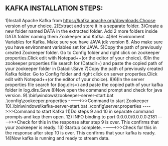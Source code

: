 KAFKA INSTALLATION STEPS:
-------------------------

1)Install Apache Kafka from https://kafka.apache.org/downloads.Choose version of your choice.
2)Extract and store it in a separate folder.
3)Create a new folder named DATA in the extracted folder. Add 2 more folders inside DATA folder naming them Zookeeper and Kafka.
4)Set Environment Variables for Kafka. Make sure you have JAVA jdk version 8. Also make sure you have environment variables set for JAVA.
5)Copy the path of previously created Zookeeper folder. Go to Config folder and right click on zookeeper properties.Click edit with Notepad++(or the editor of your choice).
6)In the zookeeper properties file search for (Datadir=) and paste the copied path of your zookeeper folder in Datadir.Save
7)Copy the path of previously created Kafka folder. Go to Config folder and right click on server properties.Click edit with Notepad++(or the editor of your choice).
8)6)In the server properties file search for (log.dirs=) and paste the copied path of your kafka folder in log.dirs.Save
8)Now open the command prompt and check for java version.
9).\bin\windows\zookeeper-server-start.bat .\config\zookeeper.properties   ---->>>Command to start Zookeeper
10).\bin\windows\kafka-server-start.bat .\config\server.properties         ---->>>Command to start Kafka
11)Do steps 9 and 10 in separate command prompts and kep them open.
12) INFO binding to port 0.0.0.0/0.0.0.0:2181   ---->>>Check for this in the response after step 9 is over. This confirms that your zookeeper is ready.
13) Startup complete.     ---->>>Check for this in the response after step 10 is over. This confirms that your kafka is ready.
14)Now kafka is running and ready to stream data.

